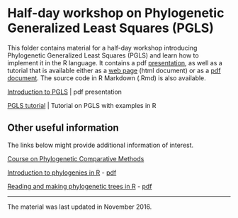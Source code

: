 # Half-day workshop on Phylogenetic Generalized Least Squares (PGLS)

This folder contains material for a half-day workshop introducing Phylogenetic Generalized Least Squares (PGLS) and learn how to implement it in the R language. It contains a pdf [presentation](http://github.com/simjoly/CourseComparativeMethods/blob/master/WorkshopPGLS_halfday/PGLS_presentation.pdf), as well as a tutorial that is available either as a [web page](http://htmlpreview.github.com/?http://github.com/simjoly/CourseComparativeMethods/blob/master/WorkshopPGLS_halfday/StatsPhylo.html) (html document) or as a [pdf document](http://github.com/simjoly/CourseComparativeMethods/blob/master/WorkshopPGLS_halfday/StatsPhylo.pdf). The source code in R Markdown (.Rmd) is also available.

[Introduction to PGLS](http://github.com/simjoly/CourseComparativeMethods/blob/master/WorkshopPGLS_halfday/PGLS_presentation.pdf) | pdf presentation

[PGLS tutorial](http://htmlpreview.github.com/?http://github.com/simjoly/CourseComparativeMethods/blob/master/WorkshopPGLS_halfday/StatsPhylo.html) | Tutorial on PGLS with examples in R


## Other useful information

The links below might provide additional information of interest.

[Course on Phylogenetic Comparative Methods](http://github.com/simjoly/CourseComparativeMethods/)

[Introduction to phylogenies in R](http://htmlpreview.github.com/?http://github.com/simjoly/CourseComparativeMethods/blob/master/lecture1/Introduction_phylo.html) - [pdf](http://github.com/simjoly/CourseComparativeMethods/blob/master/lecture1/Introduction_phylo.pdf)

[Reading and making phylogenetic trees in R](http://htmlpreview.github.com/?http://github.com/simjoly/CourseComparativeMethods/blob/master/lecture2/PhylogeneticTree.html) - [pdf](http://github.com/simjoly/CourseComparativeMethods/blob/master/lecture2/PhylogeneticTree.pdf)


----

The material was last updated in November 2016.